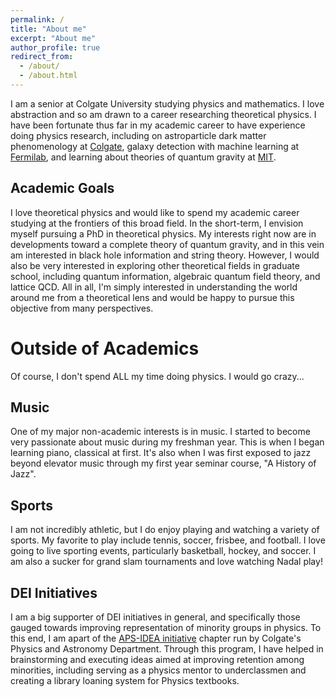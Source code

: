 ```yaml
---
permalink: /
title: "About me"
excerpt: "About me"
author_profile: true
redirect_from: 
  - /about/
  - /about.html
---
```

I am a senior at Colgate University studying physics and mathematics. I love abstraction and so am drawn to a career researching theoretical physics. I have been fortunate thus far in my academic career to have experience doing physics research, including on astroparticle dark matter phenomenology at [Colgate](https://www.colgate.edu/news/stories/exploring-mysteries-dark-matter), galaxy detection with machine learning at [Fermilab](https://www.osti.gov/biblio/1834181), and learning about theories of quantum gravity at [MIT](https://oge.mit.edu/msrp/profiles/caleb-levy/).

Academic Goals
------
I love theoretical physics and would like to spend my academic career studying at the frontiers of this broad field. In the short-term, I envision myself pursuing a PhD in theoretical physics. My interests right now are in developments toward a complete theory of quantum gravity, and in this vein am interested in black hole information and string theory. However, I would also be very interested in exploring other theoretical fields in graduate school, including quantum information, algebraic quantum field theory, and lattice QCD. All in all, I'm simply interested in understanding the world around me from a theoretical lens and would be happy to pursue this objective from many perspectives.


Outside of Academics
======
Of course, I don't spend ALL my time doing physics. I would go crazy...

Music
------
One of my major non-academic interests is in music. I started to become very passionate about music during my freshman year. This is when I began learning piano, classical at first. It's also when I was first exposed to jazz beyond elevator music through my first year seminar course, "A History of Jazz".

Sports
------
I am not incredibly athletic, but I do enjoy playing and watching a variety of sports. My favorite to play include tennis, soccer, frisbee, and football. I love going to live sporting events, particularly basketball, hockey, and soccer. I am also a sucker for grand slam tournaments and love watching Nadal play!

DEI Initiatives
------
I am a big supporter of DEI initiatives in general, and specifically those gauged towards improving representation of minority groups in physics. To this end, I am apart of the [APS-IDEA initiative](https://www.aps.org/programs/innovation/fund/idea.cfm) chapter run by Colgate's Physics and Astronomy Department. Through this program, I have helped in brainstorming and executing ideas aimed at improving retention among minorities, including serving as a physics mentor to underclassmen and creating a library loaning system for Physics textbooks. 
